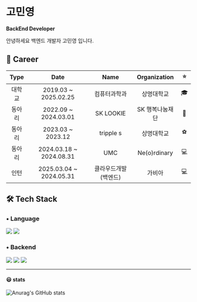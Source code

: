 # 고민영

**BackEnd Developer**

안녕하세요 백엔드 개발자 고민영 입니다.


## 👷 Career

|  Type  |       Date        |           Name            |      Organization   |     :star:     |
| :----: |:-----------------:|:-------------------------:| :-------------: | :------------: |
| 대학교 | 2019.03 ~ 2025.02.25 |          컴퓨터과학과           |        상명대학교    | :mortar_board: |
| 동아리 | 2022.09 ~ 2024.03.01 |         SK LOOKIE          |    SK 행복나눔재단    |     🦋     |
| 동아리 | 2023.03 ~ 2023.12 |         tripple s          |    상명대학교    |     ⚽     |
| 동아리 | 2024.03.18 ~ 2024.08.31 |         UMC         |    Ne(o)rdinary    |     💻     |
| 인턴 | 2025.03.04 ~ 2024.05.31 |         클라우드개발(백엔드)         |    가비아    |     💻     |


## 🛠️ Tech Stack

### • Language  
<img src="https://img.shields.io/badge/Java-007396?style=flat&logo=openjdk&logoColor=white"> <img src="https://img.shields.io/badge/Python-3776AB?style=flat&logo=python&logoColor=white">

### • Backend  
<img src="https://img.shields.io/badge/Spring%20Boot-6DB33F?style=flat&logo=springboot&logoColor=white"> <img src="https://img.shields.io/badge/FastAPI-009688?style=flat&logo=fastapi&logoColor=white"> <img src="https://img.shields.io/badge/Django-092E20?style=flat&logo=django&logoColor=white">

---
#### 😃 stats
![Anurag's GitHub stats](https://github-readme-stats.vercel.app/api?username=gomin0&show_icons=true&theme=radical)

